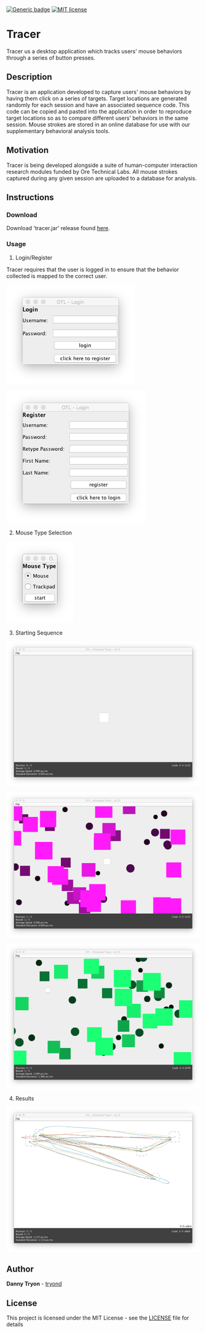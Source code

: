 [![Generic badge](https://img.shields.io/badge/build-passing-<COLOR>.svg)](https://shields.io/)
[![MIT license](https://img.shields.io/badge/License-MIT-blue.svg)](https://lbesson.mit-license.org/)

# Tracer

Tracer us a desktop application which tracks users' mouse behaviors through a series of button presses.

## Description

Tracer is an application developed to capture users' mouse behaviors by having them click on a series of targets. Target locations are generated randomly for each session and have an associated sequence code. This code can be copied and pasted into the application in order to reproduce target locations so as to compare different users' behaviors in the same session. Mouse strokes are stored in an online database for use with our supplementary behavioral analysis tools.

## Motivation

Tracer is being developed alongside a suite of human-computer interaction research modules funded by Ore Technical Labs. All mouse strokes captured during any given session are uploaded to a database for analysis.

## Instructions

### Download

Download 'tracer.jar' release found [here](https://github.com/tryond/tracer/releases).

### Usage

1. Login/Register

Tracer requires that the user is logged in to ensure that the behavior collected is mapped to the correct user.

![Alt text](res/tracer_images/login.png?raw=true "Login Screen")

![Alt text](res/tracer_images/register.png?raw=true "Register Screen")

2. Mouse Type Selection

![Alt text](res/tracer_images/mouse.png?raw=true "Mouse Type Selection Screen")

3. Starting Sequence

![Alt text](res/tracer_images/start.png?raw=true "Login Screen")

![Alt text](res/tracer_images/distraction1.png?raw=true "Login Screen")

![Alt text](res/tracer_images/distraction2.png?raw=true "Login Screen")

4. Results

![Alt text](res/tracer_images/results.png?raw=true "Login Screen")

## Author

**Danny Tryon** - [tryond](https://github.com/tryond?tab=repositories)

## License

This project is licensed under the MIT License - see the [LICENSE](LICENSE) file for details

